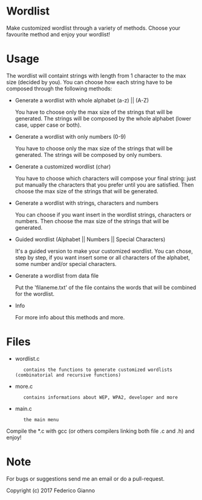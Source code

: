 # Wordlist

Make customized wordlist through a variety of methods. Choose your favourite method and enjoy your wordlist!

# Usage

The wordlist will containt strings with length from 1 character to the max size (decided by you).
You can choose how each string have to be composed through the following methods:
   
   - Generate a wordlist with whole alphabet (a-z) || (A-Z)
   
        You have to choose only the max size of the strings that will be generated. The strings will be composed by the whole alphabet (lower case, upper case or both).
        
   - Generate a wordlist with only numbers (0-9)
   
        You have to choose only the max size of the strings that will be generated. The strings will be composed by only numbers.
         
   - Generate a customized wordlist (char)
   
        You have to choose which characters will compose your final string: just put manually the characters that you prefer until you are satisfied. Then choose the max size of the strings that will be generated.
         
   - Generate a wordlist with strings, characters and numbers
   
        You can choose if you want insert in the wordlist strings, characters or numbers. Then choose the max size of the strings that will be generated.
         
   - Guided wordlist (Alphabet || Numbers || Special Characters)
   
        It's a guided version to make your customized wordlist. You can chose, step by step, if you want insert some or all characters of the alphabet, some number and/or special characters.
         
   - Generate a wordlist from data file
   
        Put the 'filaneme.txt' of the file contains the words that will be combined for the wordlist.
         
   - Info
   
        For more info about this methods and more.
      
# Files

   - wordlist.c    
   
            contains the functions to generate customized wordlists (combinatorial and recursive functions)
   
   - more.c  
            
            contains informations about WEP, WPA2, developer and more
   
   - main.c 
   
            the main menu
   
   Compile the \*.c with gcc (or others compilers linking both file .c and .h) and enjoy!

# Note
   
   For bugs or suggestions send me an email or do a pull-request.
   
   Copyright (c) 2017 Federico Gianno
